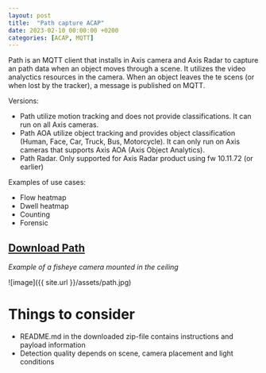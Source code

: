```yaml
---
layout: post
title:  "Path capture ACAP"
date: 2023-02-10 00:00:00 +0200
categories: [ACAP, MQTT]
---
```

Path is an MQTT client that installs in Axis camera and Axis Radar to capture an path data when an object moves through a scene.  It utilizes the video analyctics resources in the camera. When an object leaves the te scens (or when lost by the tracker), a message is published on MQTT. 

Versions:
* Path utilize motion tracking and does not provide classifications.  It can run on all Axis cameras.
* Path AOA utilize object tracking and provides object classification (Human, Face, Car, Truck, Bus, Motorcycle).  It can only run on Axis cameras that supports Axis AOA (Axis Object Analytics).
* Path Radar.  Only supported for Axis Radar product using fw 10.11.72 (or earlier)

Examples of use cases:
* Flow heatmap
* Dwell heatmap
* Counting
* Forensic

## [Download Path](https://acap.juhlin.me/package/path)

_Example of a fisheye camera mounted in the ceiling_  

![image]({{ site.url }}/assets/path.jpg)

# Things to consider
* README.md in the downloaded zip-file contains instructions and payload information 
* Detection quality depends on scene, camera placement and light conditions

